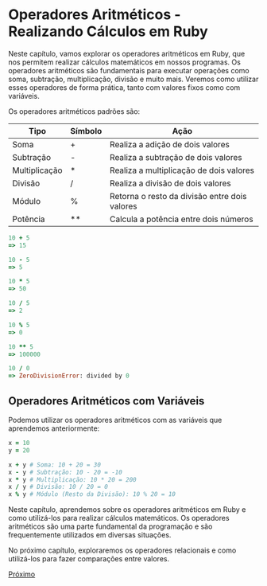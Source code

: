 # Operadores Aritméticos - Realizando Cálculos em Ruby

Neste capítulo, vamos explorar os operadores aritméticos em Ruby, que nos permitem realizar cálculos matemáticos em nossos programas. Os operadores aritméticos são fundamentais para executar operações como soma, subtração, multiplicação, divisão e muito mais. Veremos como utilizar esses operadores de forma prática, tanto com valores fixos como com variáveis.

Os operadores aritméticos padrões são:

| Tipo          | Símbolo | Ação                                          |
| ------------- | ------- | --------------------------------------------- |
| Soma          | +       | Realiza a adição de dois valores              |
| Subtração     | -       | Realiza a subtração de dois valores           |
| Multiplicação | \*      | Realiza a multiplicação de dois valores       |
| Divisão       | /       | Realiza a divisão de dois valores             |
| Módulo        | %       | Retorna o resto da divisão entre dois valores |
| Potência      | \*\*    | Calcula a potência entre dois números         |

```ruby
10 + 5
=> 15

10 - 5
=> 5

10 * 5
=> 50

10 / 5
=> 2

10 % 5
=> 0

10 ** 5
=> 100000

10 / 0
=> ZeroDivisionError: divided by 0
```

## Operadores Aritméticos com Variáveis

Podemos utilizar os operadores aritméticos com as variáveis que aprendemos anteriormente:

```ruby
x = 10
y = 20

x + y # Soma: 10 + 20 = 30
x - y # Subtração: 10 - 20 = -10
x * y # Multiplicação: 10 * 20 = 200
x / y # Divisão: 10 / 20 = 0
x % y # Módulo (Resto da Divisão): 10 % 20 = 10
```

Neste capítulo, aprendemos sobre os operadores aritméticos em Ruby e como utilizá-los para realizar cálculos matemáticos. Os operadores aritméticos são uma parte fundamental da programação e são frequentemente utilizados em diversas situações.

No próximo capítulo, exploraremos os operadores relacionais e como utilizá-los para fazer comparações entre valores.

[Próximo](5-operadores-relacionais.md)
